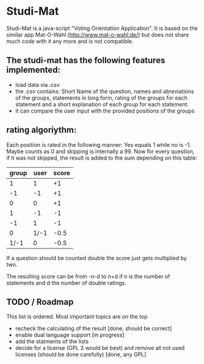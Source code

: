 # Studi-Mat

Studi-Mat  is a java-script "Voting Orientation Application". It is based on the similar app Mat-O-Wahl (http://www.mat-o-wahl.de/) but does not share much code with it any more and is not compatible.



## The studi-mat has the following features implemented:

- load data via .csv
 - the .csv contains: Short Name of the question, names and abreviations of the groups, statements in long form, rating of the groups for each statement and a short explanation of each group for each statement.
- it can compare the user input with the provided positions of the groups


## rating algoriythm:
Each position is rated in the following manner: Yes equals 1 while no is -1. Maybe counts as 0 and skipping is internally a 99.
Now for every question, if it was not skipped, the result is added to the sum depending on this table:

| group    |   user  |  score |
|----------|---------|--------|
|   1      |   1     |     +1 |
|  -1      |  -1     |     +1 |
|   0      |   0     |     +1 |
|   1      |  -1     |    -1  |
|  -1      |   1     |     -1 | 
|   0      | 1/-1    |    -0.5|
|  1/-1    |   0     |    -0.5|

If a question should be counted double the score just gets multiplied by two.

The resulting score can be from -n-d to n+d if n is the number of statements and d the number of double ratings.


## TODO / Roadmap
This list is ordered. Most important topics are on the top
 - recheck the calculating of the result [done, should be correct]
 - enable dual language support [in progress]
 - add the statments of the lists
 - decide for a license (GPL 3 would be best) and remove all not used licenses (should be done carefully) [done, any GPL]
